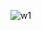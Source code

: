 ![w1](https://user-images.githubusercontent.com/98183485/209204905-1199d082-ca5d-4354-97b0-f962f3558002.png)

